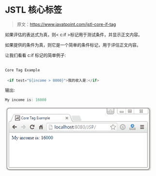 # JSTL 核心<if>标签</if>

> 原文：<https://www.javatpoint.com/jstl-core-if-tag>

如果评估的表达式为真，则< c:if >标记用于测试条件，并显示正文内容。

如果提供的条件为真，则它是一个简单的条件标记，用于评估正文内容。

让我们看看 c:if 标记的简单例子:

```java

Core Tag Example

 <if test="${income > 8000}">我的收入是:</if> 
```

输出:

```java
My income is: 16000

```

![JSTL Core Tags5](img/1adbf391b06dca2b479e4886654c8628.png)